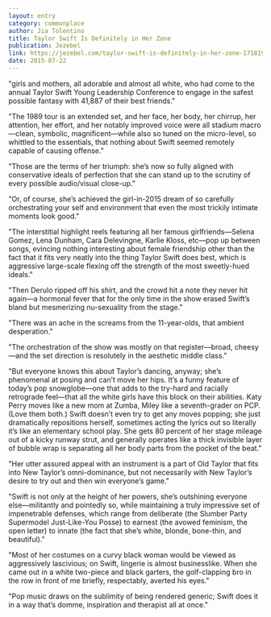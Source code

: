 ```yaml
---
layout: entry
category: commonplace
author: Jia Tolentino
title: Taylor Swift Is Definitely in Her Zone
publication: Jezebel
link: https://jezebel.com/taylor-swift-is-definitely-in-her-zone-1718196417
date: 2015-07-22
---
```


"girls and mothers, all adorable and almost all white, who had come to the annual Taylor Swift Young Leadership Conference to engage in the safest possible fantasy with 41,887 of their best friends."

"The 1989 tour is an extended set, and her face, her body, her chirrup, her attention, her effort, and her notably improved voice were all stadium macro—clean, symbolic, magnificent—while also so tuned on the micro-level, so whittled to the essentials, that nothing about Swift seemed remotely capable of causing offense."

"Those are the terms of her triumph: she’s now so fully aligned with conservative ideals of perfection that she can stand up to the scrutiny of every possible audio/visual close-up."

"Or, of course, she’s achieved the girl-in-2015 dream of so carefully orchestrating your self and environment that even the most trickily intimate moments look good."
 
"The interstitial highlight reels featuring all her famous girlfriends—Selena Gomez, Lena Dunham, Cara Delevingne, Karlie Kloss, etc—pop up between songs, evincing nothing interesting about female friendship other than the fact that it fits very neatly into the thing Taylor Swift does best, which is aggressive large-scale flexing off the strength of the most sweetly-hued ideals."

"Then Derulo ripped off his shirt, and the crowd hit a note they never hit again—a hormonal fever that for the only time in the show erased Swift’s bland but mesmerizing nu-sexuality from the stage."
 
"There was an ache in the screams from the 11-year-olds, that ambient desperation."

"The orchestration of the show was mostly on that register—broad, cheesy—and the set direction is resolutely in the aesthetic middle class."

"But everyone knows this about Taylor’s dancing, anyway; she’s phenomenal at posing and can’t move her hips. It’s a funny feature of today’s pop snowglobe—one that adds to the try-hard and racially retrograde feel—that all the white girls have this block on their abilities. Katy Perry moves like a new mom at Zumba, Miley like a seventh-grader on PCP. (Love them both.) Swift doesn’t even try to get any moves popping; she just dramatically repositions herself, sometimes acting the lyrics out so literally it’s like an elementary school play. She gets 80 percent of her stage mileage out of a kicky runway strut, and generally operates like a thick invisible layer of bubble wrap is separating all her body parts from the pocket of the beat."

"Her utter assured appeal with an instrument is a part of Old Taylor that fits into New Taylor’s omni-dominance, but not necessarily with New Taylor’s desire to try out and then win everyone’s game."

"Swift is not only at the height of her powers, she’s outshining everyone else—militantly and pointedly so, while maintaining a truly impressive set of impenetrable defenses, which range from deliberate (the Slumber Party Supermodel Just-Like-You Posse) to earnest (the avowed feminism, the open letter) to innate (the fact that she’s white, blonde, bone-thin, and beautiful)."

"Most of her costumes on a curvy black woman would be viewed as aggressively lascivious; on Swift, lingerie is almost businesslike. When she came out in a white two-piece and black garters, the golf-clapping bro in the row in front of me briefly, respectably, averted his eyes."

"Pop music draws on the sublimity of being rendered generic; Swift does it in a way that’s domme, inspiration and therapist all at once."
